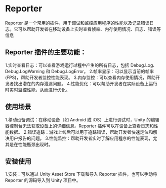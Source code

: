 # Reporter
Reporter 是一个常用的插件，用于调试和监控应用程序的性能以及记录错误日志。它可以帮助开发者在移动设备上实时查看帧率、内存使用情况、日志、错误等信息
## Reporter 插件的主要功能：
1.实时查看日志：可以查看游戏运行过程中产生的所有日志，包括 Debug.Log、Debug.LogWarning 和 Debug.LogError。
2.帧率显示：可以显示当前的帧率 (FPS)，帮助开发者监控性能表现。
3.内存监控：可以查看内存使用情况，帮助开发者找出潜在的内存泄漏问题。
4.性能优化：可以帮助开发者在实际设备上运行时实时监控性能，从而进行优化。
## 使用场景
1.移动设备调试：在移动设备（如 Android 或 iOS）上进行调试时，Unity 的编辑器控制台无法获取设备上的详细信息。Reporter 插件可以在设备上查看日志和性能数据。
2.错误追踪：游戏上线后可以用于追踪错误，帮助开发者快速定位和解决用户报告的问题。
3.性能监控：帮助开发者实时了解应用程序的性能表现，尤其是在性能瓶颈出现时。
## 安装使用
1.安装：可以通过 Unity Asset Store 下载和导入 Reporter 插件，也可以手动将 Reporter 的源码导入到 Unity 项目中。
